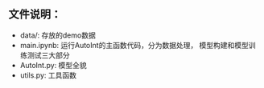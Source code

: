 ## 文件说明：

* data/:  存放的demo数据
* main.ipynb: 运行AutoInt的主函数代码，分为数据处理， 模型构建和模型训练测试三大部分
* AutoInt.py: 模型全貌
* utils.py: 工具函数

